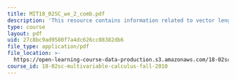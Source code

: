 ```yaml
---
title: MIT18_02SC_we_2_comb.pdf
description: 'This resource contains information related to vector lengths. '
type: course
layout: pdf
uid: 27c8bc9ad9580f7a4dc626cc08382db6
file_type: application/pdf
file_location: >-
  https://open-learning-course-data-production.s3.amazonaws.com/18-02sc-multivariable-calculus-fall-2010/27c8bc9ad9580f7a4dc626cc08382db6_MIT18_02SC_we_2_comb.pdf
course_id: 18-02sc-multivariable-calculus-fall-2010
---
```

